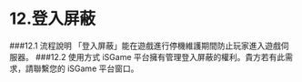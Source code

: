 # 12.登入屏蔽
###12.1 流程說明
「登入屏蔽」能在遊戲進行停機維護期間防止玩家進入遊戲伺服器。
###12.2 使用方式
iSGame 平台擁有管理登入屏蔽的權利。貴方若有此需求，請聯繫您的
iSGame 平台窗口。

